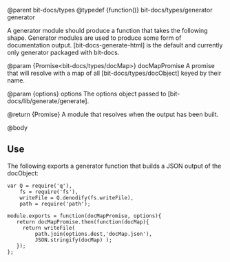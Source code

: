 @parent bit-docs/types
@typedef {function()} bit-docs/types/generator generator

A generator module should produce a function that takes the following shape.
Generator modules are used to produce some form of documentation output.
[bit-docs-generate-html] is the default and currently only generator
packaged with bit-docs.

@param {Promise<bit-docs/types/docMap>} docMapPromise A promise that will
resolve with a map of all [bit-docs/types/docObject] keyed by their name.

@param {options} options The options object passed to
[bit-docs/lib/generate/generate]. 

@return {Promise} A module that resolves when the output has been built.

@body

## Use

The following exports a generator function that builds a JSON output of the
docObject:

    var Q = require('q'),
        fs = require('fs'),
        writeFile = Q.denodify(fs.writeFile),
        path = require('path');
        
    module.exports = function(docMapPromise, options){
       return docMapPromise.then(function(docMap){
         return writeFile(
             path.join(options.dest,'docMap.json'), 
             JSON.stringify(docMap) );
       });
    };
